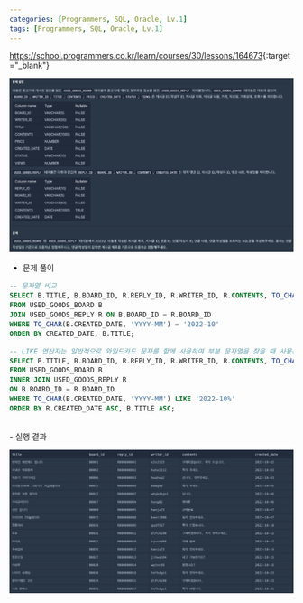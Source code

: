 ```yaml
---
categories: [Programmers, SQL, Oracle, Lv.1]
tags: [Programmers, SQL, Oracle, Lv.1] 
---
```


<https://school.programmers.co.kr/learn/courses/30/lessons/164673>{:target="_blank"}

![문제](/assets/img/programmers/sql/oracle/%EC%A1%B0%EA%B1%B4%EC%97%90_%EB%B6%80%ED%95%A9%ED%95%98%EB%8A%94_%EC%A4%91%EA%B3%A0%EA%B1%B0%EB%9E%98_%EB%8C%93%EA%B8%80_%EC%A1%B0%ED%9A%8C%ED%95%98%EA%B8%B0(1).png)

- 문제 풀이 

```sql
-- 문자열 비교
SELECT B.TITLE, B.BOARD_ID, R.REPLY_ID, R.WRITER_ID, R.CONTENTS, TO_CHAR(R.CREATED_DATE, 'YYYY-MM-DD') AS "CREATED_DATE"
FROM USED_GOODS_BOARD B
JOIN USED_GOODS_REPLY R ON B.BOARD_ID = R.BOARD_ID
WHERE TO_CHAR(B.CREATED_DATE, 'YYYY-MM') = '2022-10'
ORDER BY CREATED_DATE, B.TITLE;
```

```sql
-- LIKE 연산자는 일반적으로 와일드카드 문자를 함께 사용하여 부분 문자열을 찾을 때 사용된다.
SELECT B.TITLE, B.BOARD_ID, R.REPLY_ID, R.WRITER_ID, R.CONTENTS, TO_CHAR(R.CREATED_DATE, 'YYYY-MM-DD') AS CREATED_DATE
FROM USED_GOODS_BOARD B
INNER JOIN USED_GOODS_REPLY R
ON B.BOARD_ID = R.BOARD_ID
WHERE TO_CHAR(B.CREATED_DATE, 'YYYY-MM') LIKE '2022-10%'
ORDER BY R.CREATED_DATE ASC, B.TITLE ASC;

```

<br>
- 실행 결과

![실행 결과](/assets/img/programmers/sql/oracle/%EC%A1%B0%EA%B1%B4%EC%97%90_%EB%B6%80%ED%95%A9%ED%95%98%EB%8A%94_%EC%A4%91%EA%B3%A0%EA%B1%B0%EB%9E%98_%EB%8C%93%EA%B8%80_%EC%A1%B0%ED%9A%8C%ED%95%98%EA%B8%B0(2).png)